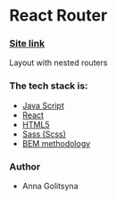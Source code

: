 # React Router

### [Site link](https://main--friendly-pithivier-7fdaf1.netlify.app/)

Layout with nested routers

### The tech stack is:

- [Java Script](https://developer.mozilla.org/en-US/docs/Web/JavaScript)
- [React](https://reactjs.org/docs/getting-started.html)
- [HTML5](https://en.wikipedia.org/wiki/HTML5)
- [Sass (Scss)](https://sass-lang.com/)
- [BEM methodology](https://en.bem.info/methodology/)

### Author

- Anna Golitsyna